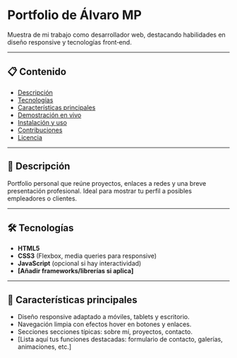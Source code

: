 # Portfolio de Álvaro MP

Muestra de mi trabajo como desarrollador web, destacando habilidades en diseño responsive y tecnologías front‑end.

---

## 📋 Contenido

- [Descripción](#descripción)
- [Tecnologías](#tecnologías)
- [Características principales](#características-principales)
- [Demostración en vivo](#demostración-en-vivo)
- [Instalación y uso](#instalación-y-uso)
- [Contribuciones](#contribuciones)
- [Licencia](#licencia)

---

## 🧐 Descripción

Portfolio personal que reúne proyectos, enlaces a redes y una breve presentación profesional. Ideal para mostrar tu perfil a posibles empleadores o clientes.

---

## 🛠️ Tecnologías

- **HTML5**
- **CSS3** (Flexbox, media queries para responsive)
- **JavaScript** (opcional si hay interactividad)
- **[Añadir frameworks/librerías si aplica]**

---

## 🌟 Características principales

- Diseño responsive adaptado a móviles, tablets y escritorio.
- Navegación limpia con efectos hover en botones y enlaces.
- Secciones secciones típicas: sobre mí, proyectos, contacto.
- [Lista aquí tus funciones destacadas: formulario de contacto, galerías, animaciones, etc.]
